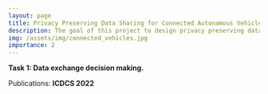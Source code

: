 ```yaml
---
layout: page
title: Privacy Preserving Data Sharing for Connected Autonamous Vehicles
description: The goal of this project to design privacy preserving data sharing strategies for connected autonamous vehicles (CAV). 
img: /assets/img/connected_vehicles.jpg
importance: 2
---
```


**Task 1: Data exchange decision making.**

Publications: **ICDCS 2022**
